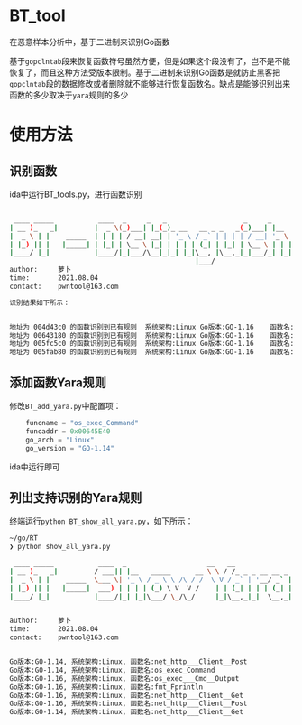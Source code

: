 # BT_tool
在恶意样本分析中，基于二进制来识别Go函数

基于`gopclntab`段来恢复函数符号虽然方便，但是如果这个段没有了，岂不是不能恢复了，而且这种方法受版本限制。基于二进制来识别Go函数是就防止黑客把`gopclntab`段的数据修改或者删除就不能够进行恢复函数名。缺点是能够识别出来函数的多少取决于`yara`规则的多少

# 使用方法
## 识别函数
ida中运行BT_tools.py，进行函数识别
```bash

 ____ _____           ____  _     _   _                   _     _     
| __ )_   _|         |  _ \(_)___| |_(_)_ __   __ _ _   _(_)___| |__  
|  _ \ | |    _____  | | | | / __| __| | '_ \ / _` | | | | / __| '_ \ 
| |_) || |   |_____| | |_| | \__ \ |_| | | | | (_| | |_| | \__ \ | | |
|____/ |_|           |____/|_|___/\__|_|_| |_|\__, |\__,_|_|___/_| |_|
                                              |___/                   
author:     萝卜
time:       2021.08.04  
contact:    pwntool@163.com 

识别结果如下所示：


地址为 004d43c0 的函数识别到已有规则  系统架构:Linux	Go版本:GO-1.16	函数名:fmt_Fprintln
地址为 00643180 的函数识别到已有规则  系统架构:Linux	Go版本:GO-1.16	函数名:os_exec___Cmd__Output
地址为 005fc5c0 的函数识别到已有规则  系统架构:Linux	Go版本:GO-1.16	函数名:net_http___Client__Post
地址为 005fab80 的函数识别到已有规则  系统架构:Linux	Go版本:GO-1.16	函数名:net_http___Client__Get
```

## 添加函数Yara规则

修改`BT_add_yara.py`中配置项：
```python
    funcname = "os_exec_Command"
    funcaddr = 0x00645E40
    go_arch = "Linux"
    go_version = "GO-1.14"
```
ida中运行即可

## 列出支持识别的Yara规则
终端运行`python BT_show_all_yara.py`，如下所示：

```bash
~/go/RT
❯ python show_all_yara.py

 ____ _____           ____  _                    __   __
| __ )_   _|         / ___|| |__   _____      __ \ \ / /_ _ _ __ __ _
|  _ \ | |    _____  \___ \| '_ \ / _ \ \ /\ / /  \ V / _` | '__/ _` |
| |_) || |   |_____|  ___) | | | | (_) \ V  V /    | | (_| | | | (_| |
|____/ |_|           |____/|_| |_|\___/ \_/\_/     |_|\__,_|_|  \__,_|


author:     萝卜
time:       2021.08.04
contact:    pwntool@163.com


Go版本:GO-1.14, 系统架构:Linux, 函数名:net_http___Client__Post
Go版本:GO-1.14, 系统架构:Linux, 函数名:os_exec_Command
Go版本:GO-1.16, 系统架构:Linux, 函数名:os_exec___Cmd__Output
Go版本:GO-1.16, 系统架构:Linux, 函数名:fmt_Fprintln
Go版本:GO-1.16, 系统架构:Linux, 函数名:net_http___Client__Get
Go版本:GO-1.16, 系统架构:Linux, 函数名:net_http___Client__Post
Go版本:GO-1.14, 系统架构:Linux, 函数名:net_http___Client__Get
```
